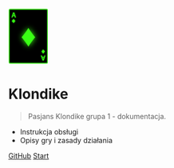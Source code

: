 ![logo](logo.jpg)

# Klondike

> Pasjans Klondike grupa 1 - dokumentacja.

- Instrukcja obsługi
- Opisy gry i zasady działania

[GitHub](https://github.com/PasjansProjektIO/Pasjans)
[Start](#Gra)
